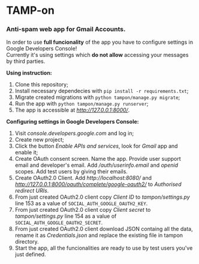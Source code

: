 # TAMP-on
### Anti-spam web app for Gmail Accounts. 

In order to use **full funcionality** of the app you have to configure settings in Google Developers Console! <br/>
Currently it's using settings which **do not allow** accessing your messages by third parties.

**Using instruction:**
1. Clone this repository;
2. Install necessary dependecies with `pip install -r requirements.txt`;
3. Migrate created migrations with `python tampon/manage.py migrate`;
4. Run the app with `python tampon/manage.py runserver`;
5. The app is accessible at *http://127.0.0.1:8000/*.


**Configuring settings in Google Developers Console:**
1. Visit *console.developers.google.com* and log in;
2. Create new project;
3. Click the button *Enable APIs and services*, look for *Gmail* app and enable it;
4. Create OAuth consent screen. Name the app. Provide user support email and  developer's email. Add */auth/userinfo.email* and *openid* scopes. Add test users by giving their emails. 
5. Create OAuth2.0 Client. Add *http://localhost:8080/* and *http://127.0.0.1:8000/oauth/complete/google-oauth2/* to *Authorised redirect URIs*.
6. From just created OAuth2.0 client copy *Client ID* to *tampon/settings.py* line 153 as a value of `SOCIAL_AUTH_GOOGLE_OAUTH2_KEY`.
7. From just created OAuth2.0 client copy *Client secret* to *tampon/settings.py* line 154 as a value of `SOCIAL_AUTH_GOOGLE_OAUTH2_SECRET`.
8. From just created OAuth2.0 client download JSON containg all the data, rename it as *Credentials.json* and replace the existing file in tampon directory.
9. Start the app, all the funcionalities are ready to use by test users you've just defined.
